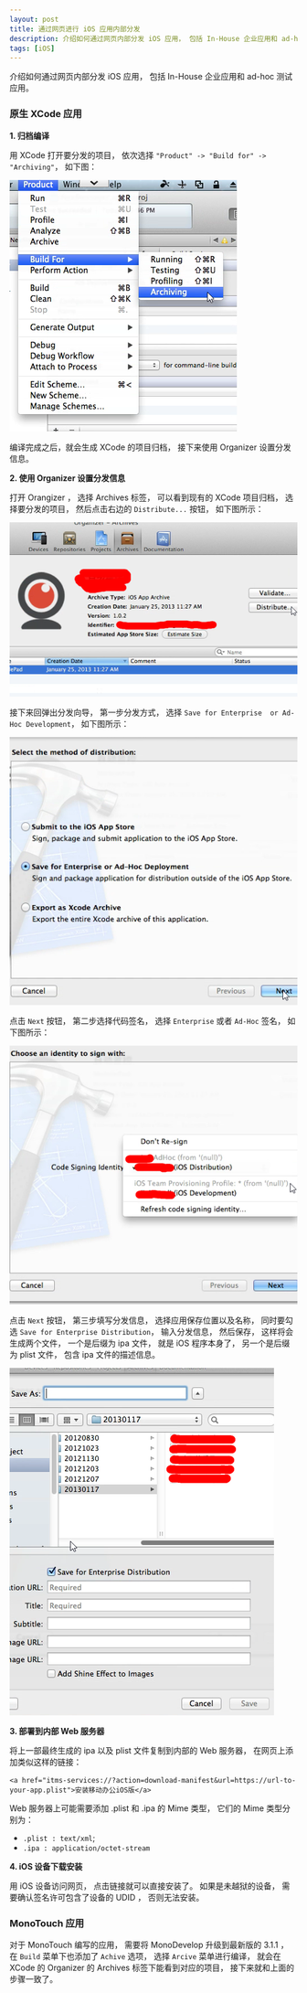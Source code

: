 ```yaml
---
layout: post
title: 通过网页进行 iOS 应用内部分发
description: 介绍如何通过网页内部分发 iOS 应用， 包括 In-House 企业应用和 ad-hoc 测试应用。 
tags: [iOS]
---
```


介绍如何通过网页内部分发 iOS 应用， 包括 In-House 企业应用和 ad-hoc 测试应用。

### 原生 XCode 应用 ###

**1. 归档编译**

用 XCode 打开要分发的项目， 依次选择 `"Product" -> "Build for" -> "Archiving"`， 如下图：

![Build for Archiving](/assets/post-images/product-build-for-archiving.png)

编译完成之后，就会生成 XCode 的项目归档， 接下来使用 Organizer 设置分发信息。

**2. 使用 Organizer 设置分发信息**

打开 Orangizer ， 选择 Archives 标签， 可以看到现有的 XCode 项目归档， 选择要分发的项目， 然后点击右边的 `Distribute...` 按钮， 如下图所示：

![选择分发项目](/assets/post-images/select-archive-project.png)

接下来回弹出分发向导， 第一步分发方式， 选择 `Save for Enterprise  or Ad-Hoc Development`， 如下图所示：

![选择分发方式](/assets/post-images/select-distribution-method.png)

点击 `Next` 按钮， 第二步选择代码签名， 选择 `Enterprise` 或者 `Ad-Hoc` 签名， 如下图所示：

![选择代码签名](/assets/post-images/select-code-sign-identity.png)

点击 `Next` 按钮， 第三步填写分发信息， 选择应用保存位置以及名称， 同时要勾选 `Save for Enterprise Distribution`， 输入分发信息， 然后保存， 这样将会生成两个文件， 一个是后缀为 ipa 文件， 就是 iOS 程序本身了， 另一个是后缀为 plist 文件， 包含 ipa 文件的描述信息。

![填写分发信息](/assets/post-images/select-ipa-location.png)

**3. 部署到内部 Web 服务器**

将上一部最终生成的 ipa 以及 plist 文件复制到内部的 Web 服务器，  在网页上添加类似这样的链接：

    <a href="itms-services://?action=download-manifest&url=https://url-to-your-app.plist">安装移动办公iOS版</a>

Web 服务器上可能需要添加 .plist 和 .ipa 的 Mime 类型， 它们的 Mime 类型分别为：

*   `.plist : text/xml`;
*   `.ipa : application/octet-stream`

**4. iOS 设备下载安装**

用 iOS 设备访问网页， 点击链接就可以直接安装了。 如果是未越狱的设备， 需要确认签名许可包含了设备的 UDID ， 否则无法安装。

### MonoTouch 应用 ###

对于 MonoTouch 编写的应用， 需要将 MonoDevelop 升级到最新版的 3.1.1 ， 在 `Build` 菜单下也添加了 `Achive` 选项， 选择 `Arcive` 菜单进行编译， 就会在 XCode 的 Organizer 的 Archives 标签下能看到对应的项目， 接下来就和上面的步骤一致了。
